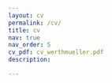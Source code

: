 ```yaml
---
layout: cv
permalink: /cv/
title: cv
nav: true
nav_order: 5
cv_pdf: cv_werthmueller.pdf
description: 

---
```

